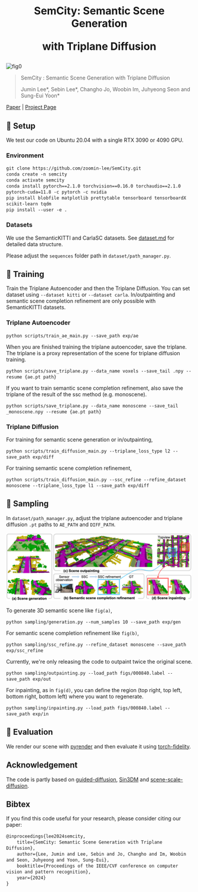 <h1 align=center>
SemCity: Semantic Scene Generation 

with Triplane Diffusion
</h1>

![fig0](./figs/semcity.gif)

> SemCity : Semantic Scene Generation with Triplane Diffusion
> 
> Jumin Lee*, Sebin Lee*, Changho Jo, Woobin Im, Juhyeong Seon and Sung-Eui Yoon* 

[Paper](https://arxiv.org/abs/2403.07773) | [Project Page](https://sglab.kaist.ac.kr/SemCity)

## 📌 Setup
We test our code on Ubuntu 20.04 with a single RTX 3090 or 4090 GPU.

### Environment 

    git clone https://github.com/zoomin-lee/SemCity.git
    conda create -n semcity 
    conda activate semcity
    conda install pytorch==2.1.0 torchvision==0.16.0 torchaudio==2.1.0 pytorch-cuda=11.8 -c pytorch -c nvidia
    pip install blobfile matplotlib prettytable tensorboard tensorboardX scikit-learn tqdm
    pip install --user -e .

### Datasets
We use the SemanticKITTI and CarlaSC datasets. See [dataset.md](./dataset/dataset.md) for detailed data structure.

Please adjust the `sequences` folder path in `dataset/path_manager.py`.

## 📌 Training
Train the Triplane Autoencoder and then the Triplane Diffusion.
You can set dataset using `--dataset kitti` or `--dataset carla`.
In/outpainting and semantic scene completion refinement are only possible with SemanticKITTI datasets.

### Triplane Autoencoder

    python scripts/train_ae_main.py --save_path exp/ae

When you are finished training the triplane autoencoder, save the triplane. 
The triplane is a proxy representation of the scene for triplane diffusion training.

    python scripts/save_triplane.py --data_name voxels --save_tail .npy --resume {ae.pt path}

If you want to train semantic scene completion refinement, also save the triplane of the result of the ssc method (e.g. monoscene).

    python scripts/save_triplane.py --data_name monoscene --save_tail _monoscene.npy --resume {ae.pt path}

### Triplane Diffusion

For training for semantic scene generation or in/outpainting,

    python scripts/train_diffusion_main.py --triplane_loss_type l2 --save_path exp/diff

For training semantic scene completion refinement,

    python scripts/train_diffusion_main.py --ssc_refine --refine_dataset monoscene --triplane_loss_type l1 --save_path exp/diff

## 📌 Sampling
In `dataset/path_manager.py`, adjust the triplane autoencoder and triplane diffusion `.pt` paths to `AE_PATH` and `DIFF_PATH`.

![fig1](./figs/semcity.png)

To generate 3D semantic scene like `fig(a)`,

    python sampling/generation.py --num_samples 10 --save_path exp/gen

For semantic scene completion refinement like `fig(b)`,

    python sampling/ssc_refine.py --refine_dataset monoscene --save_path exp/ssc_refine

Currently, we're only releasing the code to outpaint twice the original scene.

    python sampling/outpainting.py --load_path figs/000840.label --save_path exp/out

For inpainting, as in `fig(d)`, you can define the region (top right, top left, bottom right, bottom left) where you want to regenerate.

    python sampling/inpainting.py --load_path figs/000840.label --save_path exp/in

## 📌 Evaluation

We render our scene with [pyrender](https://pyrender.readthedocs.io/en/latest/index.html) and then evaluate it using [torch-fidelity](https://github.com/toshas/torch-fidelity). 

## Acknowledgement
The code is partly based on [guided-diffusion](https://github.com/openai/guided-diffusion), [Sin3DM](https://github.com/Sin3DM/Sin3DM) and [scene-scale-diffusion](https://github.com/zoomin-lee/scene-scale-diffusion). 

## Bibtex
If you find this code useful for your research, please consider citing our paper:

    @inproceedings{lee2024semcity,
        title={SemCity: Semantic Scene Generation with Triplane Diffusion},
        author={Lee, Jumin and Lee, Sebin and Jo, Changho and Im, Woobin and Seon, Juhyeong and Yoon, Sung-Eui},
        booktitle={Proceedings of the IEEE/CVF conference on computer vision and pattern recognition},
        year={2024}
    }

